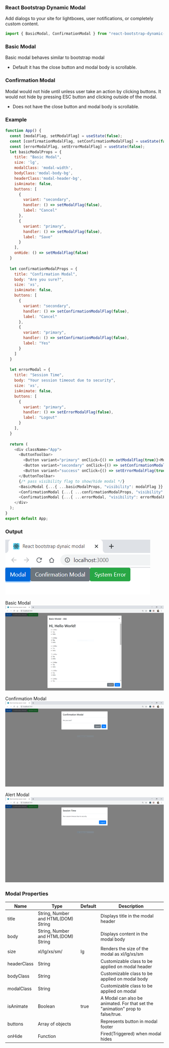 ### React Bootstrap Dynamic Modal
Add dialogs to your site for lightboxes, user notifications, or completely custom content.

```javascript
import { BasicModal, ConfirmationModal } from "react-bootstrap-dynamic-modal"; 
```
### Basic Modal
Basic modal behaves similar to bootstrap modal

* Default it has the close button and modal body is scrollable.

### Confirmation Modal
Modal would not hide until unless user take an action by clicking buttons. It would not hide by pressing ESC button and clicking outside of the modal.

* Does not have the close button and modal body is scrollable.

### Example
```javascript
function App() {
  const [modalFlag, setModalFlag] = useState(false);
  const [confirmationModalFlag, setConfirmationModalFlag] = useState(false);
  const [errorModalFlag, setErrorModalFlag] = useState(false);
  let basicModalProps = {
    title: "Basic Modal",
    size: 'lg',
    modalClass: 'modal-width',
    bodyClass:'modal-body-bg',
    headerClass:'modal-header-bg',
    isAnimate: false,
    buttons: [
      {
        variant: "secondary",
        handler: () => setModalFlag(false),
        label: "Cancel"
      },
      {
        variant: "primary",
        handler: () => setModalFlag(false),
        label: "Save"
      }
    ],
    onHide: () => setModalFlag(false)
  }

  let confirmationModalProps = {
    title: "Confirmation Modal",
    body: "Are you sure?",
    size: 'xs',
    isAnimate: false,
    buttons: [
      {
        variant: "secondary",
        handler: () => setConfirmationModalFlag(false),
        label: "Cancel"
      },
      {
        variant: "primary",
        handler: () => setConfirmationModalFlag(false),
        label: "Yes"
      }
    ]
  }

  let errorModal = {
    title: "Session Time",
    body: "Your session timeout due to security",
    size: 'xs',
    isAnimate: false,
    buttons: [
      {
        variant: "primary",
        handler: () => setErrorModalFlag(false),
        label: "Logout"
      }
    ],
  }

  return (
    <div className="App">
      <ButtonToolbar>
        <Button variant="primary" onClick={() => setModalFlag(true)}>Modal</Button>
        <Button variant="secondary" onClick={() => setConfirmationModalFlag(true)}>Confirmation Modal</Button>
        <Button variant="success" onClick={() => setErrorModalFlag(true)}>System Error</Button>
      </ButtonToolbar>
      {/* pass visibility flag to show/hide modal */}
      <BasicModal {...{ ...basicModalProps, "visibility": modalFlag }} />
      <ConfirmationModal {...{ ...confirmationModalProps, "visibility": confirmationModalFlag }} />
      <ConfirmationModal {...{ ...errorModal, "visibility": errorModalFlag }} />
    </div>
  );
}
export default App;
```

### Output
[![](https://raw.githubusercontent.com/AbinayaLakshmanan/react-bootstrap-dynamic-modal/master/1.PNG)](https://raw.githubusercontent.com/AbinayaLakshmanan/react-bootstrap-dynamic-modal/master/1.PNG)

Basic Modal
[![Basic Modal](https://raw.githubusercontent.com/AbinayaLakshmanan/react-bootstrap-dynamic-modal/master/2.PNG "Basic Modal")](https://raw.githubusercontent.com/AbinayaLakshmanan/react-bootstrap-dynamic-modal/master/2.PNG "Basic Modal")

Confirmation Modal
[![Confirmation Modal](https://raw.githubusercontent.com/AbinayaLakshmanan/react-bootstrap-dynamic-modal/master/3.PNG "Confirmation Modal")](https://raw.githubusercontent.com/AbinayaLakshmanan/react-bootstrap-dynamic-modal/master/3.PNG "Confirmation Modal")

Alert Modal
[![Alert Modal](https://raw.githubusercontent.com/AbinayaLakshmanan/react-bootstrap-dynamic-modal/master/4.PNG "Alert Modal")](https://raw.githubusercontent.com/AbinayaLakshmanan/react-bootstrap-dynamic-modal/master/4.PNG "Alert Modal")

### Modal Properties


| Name  |Type   |Default   | Description  |
| ------------ | ------------ | ------------ | ------------ |
| title  | String, Number and HTML(DOM) String  |   | Displays title in the modal header  |
| body  |  String, Number and HTML(DOM) String |   |  Displays content in the modal body  |
|size   |  xl/lg/xs/sm/  | lg   |  Renders the size of the modal as  xl/lg/xs/sm  |
| headerClass  | String   |   |  Customizable class to be applied on modal header |
| bodyClass  |  String  |   |  Customizable class to be applied on modal body |
| modalClass  |  String  |   |  Customizable class to be applied on modal |
| isAnimate  |  Boolean  |  true  | A Modal can also be animated. For that set the "animation" prop to false/true.  |
| buttons  | Array of objects  |   | Represents button in modal footer  |
| onHide  |  Function |   | Fired(Triggered) when modal hides |